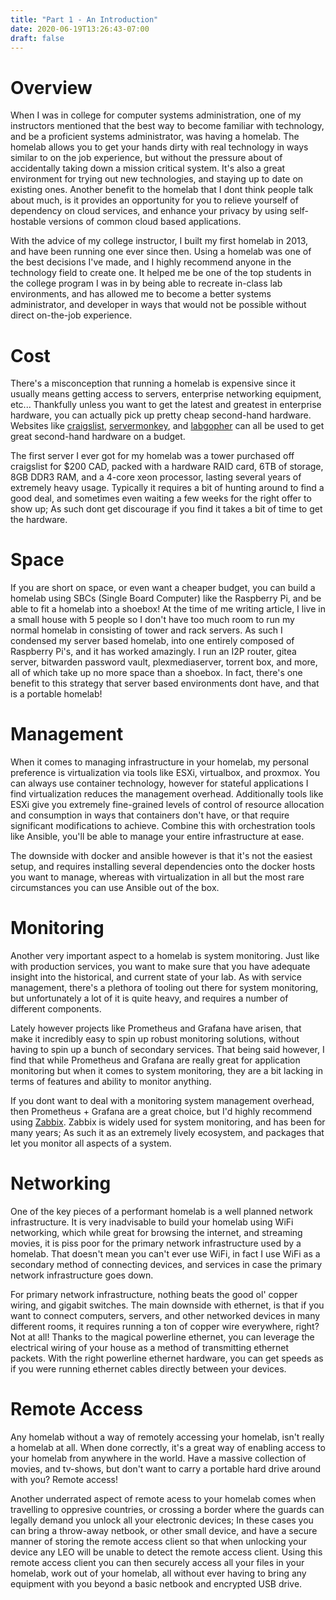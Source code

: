 ```yaml
---
title: "Part 1 - An Introduction"
date: 2020-06-19T13:26:43-07:00
draft: false
---
```


# Overview

When I was in college for computer systems administration, one of my instructors mentioned that the best way to become familiar with technology, and be a proficient systems administrator, was having a homelab. The homelab allows you to get your hands dirty with real technology in ways similar to on the job experience, but without the pressure about of accidentally taking down a mission critical system. It's also a great environment for trying out new technologies, and staying up to date on existing ones. Another benefit to the homelab that I dont think people talk about much, is it provides an opportunity for you to relieve yourself of dependency on cloud services, and enhance your privacy by using self-hostable versions of common cloud based applications.

With the advice of my college instructor, I built my first homelab in 2013, and have been running one ever since then. Using a homelab was one of the best decisions I've made, and I highly recommend anyone in the technology field to create one. It helped me be one of the top students in the college program I was in by being able to recreate in-class lab environments, and has allowed me to become a better systems administrator, and developer in ways that would not be possible without direct on-the-job experience.

# Cost

There's a misconception that running a homelab is expensive since it usually means getting access to servers, enterprise networking equipment, etc... Thankfully unless you want to get the latest and greatest in enterprise hardware, you can actually pick up pretty cheap second-hand hardware. Websites like [craigslist](https://craigslist.org), [servermonkey](https://www.servermonkey.com/), and [labgopher](https://labgopher.com/) can all be used to get great second-hand hardware on a budget. 

The first server I ever got for my homelab was a tower purchased off craigslist for $200 CAD, packed with a hardware RAID card, 6TB of storage, 8GB DDR3 RAM, and a 4-core xeon processor, lasting several years of extremely heavy usage. Typically it requires a bit of hunting around to find a good deal, and sometimes even waiting a few weeks for the right offer to show up; As such dont get discourage if you find it takes a bit of time to get the hardware.

# Space

If you are short on space, or even want a cheaper budget, you can build a homelab using SBCs (Single Board Computer) like the Raspberry Pi, and be able to fit a homelab into a shoebox! At the time of me writing article, I live in a small house with 5 people so I don't have too much room to run my normal homelab in consisting of tower and rack servers. As such I condensed my server based homelab, into one entirely composed of Raspberry Pi's, and it has worked amazingly. I run an I2P router, gitea server, bitwarden password vault, plexmediaserver, torrent box, and more, all of which take up no more space than a shoebox. In fact, there's one benefit to this strategy that server based environments dont have, and that is a portable homelab!

# Management

When it comes to managing infrastructure in your homelab, my personal preference is virtualization via tools like ESXi, virtualbox, and proxmox. You can always use container technology, however for stateful applications I find virtualization reduces the management overhead. Additionally tools like ESXi give you extremely fine-grained levels of control of resource allocation and consumption in ways that containers don't have, or that require significant modifications to achieve. Combine this with orchestration tools like Ansible, you'll be able to manage your entire infrastructure at ease. 

The downside with docker and ansible however is that it's not the easiest setup, and requires installing several dependencies onto the docker hosts you want to manage, whereas with virtualization in all but the most rare circumstances you can use Ansible out of the box.

# Monitoring

Another very important aspect to a homelab is system monitoring. Just like with production services, you want to make sure that you have adequate insight into the historical, and current state of your lab. As with service management, there's a plethora of tooling out there for system monitoring, but unfortunately a lot of it is quite heavy, and requires a number of different components. 

Lately however projects like Prometheus and Grafana have arisen, that make it incredibly easy to spin up robust monitoring solutions, without having to spin up a bunch of secondary services. That being said however, I find that while Prometheus and Grafana are really great for application monitoring but when it comes to system monitoring, they are a bit lacking in terms of features and ability to monitor anything.

If you dont want to deal with a monitoring system management overhead, then Prometheus + Grafana are a great choice, but I'd highly recommend using [Zabbix](https://www.zabbix.com/). Zabbix is widely used for system monitoring, and has been for many years; As such it as an extremely lively ecosystem, and packages that let you monitor all aspects of a system.

# Networking

One of the key pieces of a performant homelab is a well planned network infrastructure. It is very inadvisable to build your homelab using WiFi networking, which while great for browsing the internet, and streaming movies, it is piss poor for the primary network infrastructure used by a homelab. That doesn't mean you can't ever use WiFi, in fact I use WiFi as a secondary method of connecting devices, and services in case the primary network infrastructure goes down.

For primary network infrastructure, nothing beats the good ol' copper wiring, and gigabit switches. The main downside with ethernet, is that if you want to connect computers, servers, and other networked devices in many different rooms, it requires running a ton of copper wire everywhere, right? Not at all! Thanks to the magical powerline ethernet, you can leverage the electrical wiring of your house as a method of transmitting ethernet packets. With the right powerline ethernet hardware, you can get speeds as if you were running ethernet cables directly between your devices.

# Remote Access

Any homelab without a way of remotely accessing your homelab, isn't really a homelab at all. When done correctly, it's a great way of enabling access to your homelab from anywhere in the world. Have a massive collection of movies, and tv-shows, but don't want to carry a portable hard drive around with you? Remote access! 

Another underrated aspect of remote acess to your homelab comes when travelling to oppresive countries, or crossing a border where the guards can legally demand you unlock all your electronic devices; In these cases you can bring a throw-away netbook, or other small device, and have a secure manner of storing the remote access client so that when unlocking your device any LEO will be unable to detect the remote access client. Using this remote access client you can then securely access all your files in your homelab, work out of your homelab, all without ever having to bring any equipment with you beyond a basic netbook and encrypted USB drive.